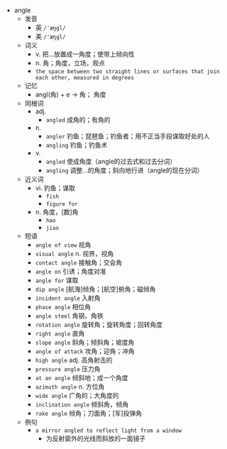- angle
  - 发音
    - 英 `/'æŋgl/`
    - 美 `/'æŋɡl/`
  - 词义
    - v. 把…放置成一角度；使带上倾向性
    - n. 角；角度，立场，观点
    - `the space between two straight lines or surfaces that join each other, measured in degrees`
  - 记忆
    - angl(角) + e → 角； 角度
  - 同根词
    - adj.
      - `angled` 成角的；有角的
    - n.
      - `angler` 钓鱼；琵琶鱼；钓鱼者；用不正当手段谋取好处的人
      - `angling` 钓鱼；钓鱼术
    - v.
      - `angled` 使成角度（angle的过去式和过去分词）
      - `angling` 调整…的角度；斜向地行进（angle的现在分词）
  - 近义词
    - vi. 钓鱼；谋取
      - `fish`
      - `figure for`
    - n. 角度，[数]角
      - `hao`
      - `jiao`
  - 短语
    - `angle of view` 视角 
    - `visual angle` n. 视界，视角 
    - `contact angle` 接触角；交会角 
    - `angle on` 引诱；角度对准 
    - `angle for` 谋取 
    - `dip angle` [航海]倾角；[航空]俯角；磁倾角 
    - `incident angle` 入射角 
    - `phase angle` 相位角 
    - `angle steel` 角钢，角铁 
    - `rotation angle` 旋转角；旋转角度；回转角度 
    - `right angle` 直角 
    - `slope angle` 斜角；倾斜角；坡度角 
    - `angle of attack` 攻角；迎角；冲角 
    - `high angle` adj. 高角射击的 
    - `pressure angle` 压力角 
    - `at an angle` 倾斜地；成一个角度 
    - `azimuth angle` n. 方位角 
    - `wide angle` 广角的；大角度的 
    - `inclination angle` 倾斜角，倾角 
    - `rake angle` 倾角；刀面角；[军]投弹角 
  - 例句
    - `a mirror angled to reflect light from a window`
      - 为反射窗外的光线而斜放的一面镜子

